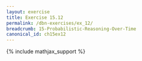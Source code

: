 ```yaml
---
layout: exercise
title: Exercise 15.12
permalink: /dbn-exercises/ex_12/
breadcrumb: 15-Probabilistic-Reasoning-Over-Time
canonical_id: ch15ex12
---
```


{% include mathjax_support %}
